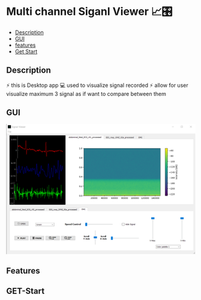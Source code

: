 # Multi channel Siganl Viewer 📈🎛

- [Description](#Description)
- [GUI](#GUI)
- [features](#Features)
- [Get Start](#Get-Start)

## Description 

⚡ this is Desktop app 💻 used to visualize signal recorded 
⚡ allow for user visualize maximum  3 signal as if want to compare between them 

## GUI
<p align ="center ">
<img src="https://github.com/HESHAM47GAMAL/Siganl-Viewer/blob/main/git_image/GUI.png">
</p>

## Features

## GET-Start



